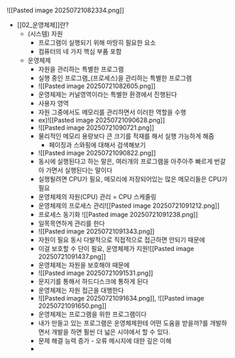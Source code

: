 ![[Pasted image 20250721082334.png]]

- [[02_운영체제]]란?
	- (시스템) 자원
		- 프로그램이 실행되기 위해 마땅히 필요한 요소
		- 컴퓨터의 네 가지 핵심 부품 포함
	- 운영체제
		- 자원을 관리하는 특별한 프로그램
		- 실행 중인 프로그램_(프로세스)을 관리하는 특별한 프로그램
		- ![[Pasted image 20250721082605.png]]
		- 운영체제는 커널영역이라는 특별한 환경에서 진행된다
		- 사용자 영역
		- 자원 그중에서도 메모리를 관리하면서 이러한 역할을 수행
		- ex)![[Pasted image 20250721090628.png]]
		- ![[Pasted image 20250721090721.png]]
		- 물리적인 메모리 용량보다 큰 크기를 적재를 해서 실행 가능하게 해줌
			- 페이징과 스와핑에 대해서 검색해보기
		- ![[Pasted image 20250721090822.png]]
		- 동시에 실행된다고 하는 말은, 여러개의 프로그램을 아주아주 빠르게 번갈아 가면서 실행된다는 말이다
		- 실행될려면 CPU가 필요, 메모리에 저장되어있는 많은 메모리들은 CPU가 필요
		- 운영체제의 자원(CPU) 관리 = CPU 스케줄링
		- 운영체제의 프로세스 관리![[Pasted image 20250721091212.png]]
		- 프로세스 동기화 ![[Pasted image 20250721091238.png]]
		- 일목목연하게 관리를 한다
		- ![[Pasted image 20250721091343.png]]
		- 자원이 필요 동시 다발적으로 직접적으로 접근하면 안되기 때문에
		- 이걸 보호할 수 단이 필요, 운영체제가 지원![[Pasted image 20250721091437.png]]
		- 운영체제는 자원을 보호해야 때문에
		- ![[Pasted image 20250721091531.png]]
		- 문지기를 통해서 하드디스크에 통하게 된다
		- 운영체제는 자원 접근을 대행한다
		- ![[Pasted image 20250721091634.png]], ![[Pasted image 20250721091650.png]]
		- 운영체제는 프로그램을 위한 프로그램이다
		- 내가 만들고 있는 프로그램은 운영체제한테 어떤 도움을 받을까?를 개발하면서 개발을 하면 훨씬 더 넓은 시야에서 할 수 있다.
		- 문제 해결 능력 증가 - 오류 메시지에 대한 깊은 이해
		- 